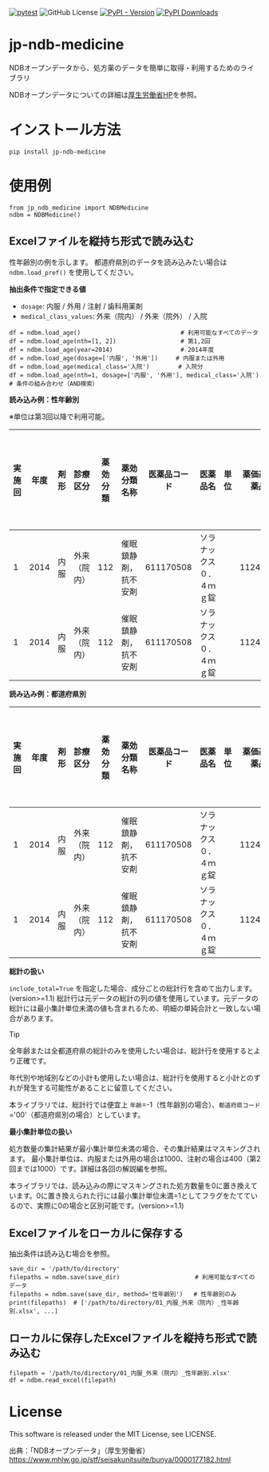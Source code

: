 [![pytest](https://github.com/shiro46mt/jp-ndb-medicine/actions/workflows/pytest.yml/badge.svg)](https://github.com/shiro46mt/jp-ndb-medicine/actions/workflows/pytest.yml)
![GitHub License](https://img.shields.io/github/license/shiro46mt/jp-ndb-medicine)
[![PyPI - Version](https://img.shields.io/pypi/v/jp-ndb-medicine)](https://pypi.org/project/jp-ndb-medicine/)
[![PyPI Downloads](https://static.pepy.tech/badge/jp-ndb-medicine)](https://pepy.tech/projects/jp-ndb-medicine)

# jp-ndb-medicine
NDBオープンデータから、処方薬のデータを簡単に取得・利用するためのライブラリ

NDBオープンデータについての詳細は[厚生労働省HP](https://www.mhlw.go.jp/stf/seisakunitsuite/bunya/0000177182.html)を参照。

# インストール方法
```
pip install jp-ndb-medicine
```

# 使用例
```
from jp_ndb_medicine import NDBMedicine
ndbm = NDBMedicine()
```

## Excelファイルを縦持ち形式で読み込む

性年齢別の例を示します。
都道府県別のデータを読み込みたい場合は `ndbm.load_pref()` を使用してください。

**抽出条件で指定できる値**
* `dosage`: 内服 / 外用 / 注射 / 歯科用薬剤
* `medical_class_values`: 外来（院内） / 外来（院外） / 入院

```
df = ndbm.load_age()                            # 利用可能なすべてのデータ
df = ndbm.load_age(nth=[1, 2])                  # 第1,2回
df = ndbm.load_age(year=2014)                   # 2014年度
df = ndbm.load_age(dosage=['内服', '外用'])     # 内服または外用
df = ndbm.load_age(medical_class='入院')        # 入院分
df = ndbm.load_age(nth=1, dosage=['内服', '外用'], medical_class='入院')  # 条件の組み合わせ（AND検索）
```

**読み込み例：性年齢別**

※単位は第3回以降で利用可能。

実施回|年度|剤形|診療区分|薬効分類|薬効分類名称|医薬品コード|医薬品名|単位|薬価基準収載医薬品コード|薬価|後発品区分|性別|年齢|年齢区間|処方数量|最小集計単位未満
--|--|--|--|--|--|--|--|--|--|--|--|--|--|--|--|--
1|2014|内服|外来（院内）|112|催眠鎮静剤，抗不安剤|611170508|ソラナックス０．４ｍｇ錠||1124023F1037|9.2|0|男性|10|10～14歳|4757.2|0
1|2014|内服|外来（院内）|112|催眠鎮静剤，抗不安剤|611170508|ソラナックス０．４ｍｇ錠||1124023F1037|9.2|0|男性|15|15～19歳|46466|0

**読み込み例：都道府県別**

実施回|年度|剤形|診療区分|薬効分類|薬効分類名称|医薬品コード|医薬品名|単位|薬価基準収載医薬品コード|薬価|後発品区分|都道府県コード|都道府県名|処方数量|最小集計単位未満
--|--|--|--|--|--|--|--|--|--|--|--|--|--|--|--
1|2014|内服|外来（院内）|112|催眠鎮静剤，抗不安剤|611170508|ソラナックス０．４ｍｇ錠||1124023F1037|9.2|0|01|北海道|2411514|0
1|2014|内服|外来（院内）|112|催眠鎮静剤，抗不安剤|611170508|ソラナックス０．４ｍｇ錠||1124023F1037|9.2|0|02|青森県|746303.5|0

**総計の扱い**

`include_total=True` を指定した場合、成分ごとの総計行を含めて出力します。(version>=1.1)
総計行は元データの総計の列の値を使用しています。元データの総計には最小集計単位未満の値も含まれるため、明細の単純合計と一致しない場合があります。

> [!TIP]
>
> 全年齢または全都道府県の総計のみを使用したい場合は、総計行を使用するとより正確です。
>
> 年代別や地域別などの小計も使用したい場合は、総計行を使用すると小計とのずれが発生する可能性があることに留意してください。

本ライブラリでは、総計行では便宜上 `年齢`=-1（性年齢別の場合）、`都道府県コード`='00'（都道府県別の場合）としています。

**最小集計単位の扱い**

処方数量の集計結果が最小集計単位未満の場合、その集計結果はマスキングされます。
最小集計単位は、内服または外用の場合は1000、注射の場合は400（第2回までは1000）です。詳細は各回の解説編を参照。

本ライブラリでは、読み込みの際にマスキングされた処方数量を0に置き換えています。0に置き換えられた行には最小集計単位未満=1としてフラグをたてているので、実際に0の場合と区別可能です。(version>=1.1)

## Excelファイルをローカルに保存する

抽出条件は読み込む場合を参照。

```
save_dir = '/path/to/directory'
filepaths = ndbm.save(save_dir)                     # 利用可能なすべてのデータ
filepaths = ndbm.save(save_dir, method='性年齢別')   # 性年齢別のみ
print(filepaths)  # ['/path/to/directory/01_内服_外来（院内）_性年齢別.xlsx', ...]
```

## ローカルに保存したExcelファイルを縦持ち形式で読み込む
```
filepath = '/path/to/directory/01_内服_外来（院内）_性年齢別.xlsx'
df = ndbm.read_excel(filepath)
```

# License
This software is released under the MIT License, see LICENSE.

出典：「NDBオープンデータ」（厚生労働省） https://www.mhlw.go.jp/stf/seisakunitsuite/bunya/0000177182.html
